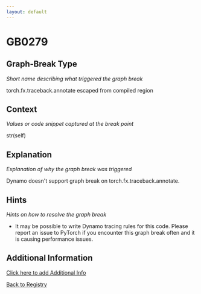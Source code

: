 ```yaml
---
layout: default
---
```

# GB0279

## Graph-Break Type
*Short name describing what triggered the graph break*

torch.fx.traceback.annotate escaped from compiled region

## Context
*Values or code snippet captured at the break point*

str(self)

## Explanation
*Explanation of why the graph break was triggered*

Dynamo doesn't support graph break on torch.fx.traceback.annotate.

## Hints
*Hints on how to resolve the graph break*

- It may be possible to write Dynamo tracing rules for this code. Please report an issue to PyTorch if you encounter this graph break often and it is causing performance issues.


## Additional Information

<!-- ADDITIONAL INFORMATION START - Add custom information below this line -->

<!-- ADDITIONAL INFORMATION END -->


[Click here to add Additional Info](https://github.com/meta-pytorch/compile-graph-break-site/edit/main/docs/gb/gb0279.md)

[Back to Registry](../index.html)
